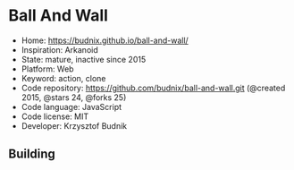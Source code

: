 # Ball And Wall

- Home: https://budnix.github.io/ball-and-wall/
- Inspiration: Arkanoid
- State: mature, inactive since 2015
- Platform: Web
- Keyword: action, clone
- Code repository: https://github.com/budnix/ball-and-wall.git (@created 2015, @stars 24, @forks 25)
- Code language: JavaScript
- Code license: MIT
- Developer: Krzysztof Budnik

## Building
